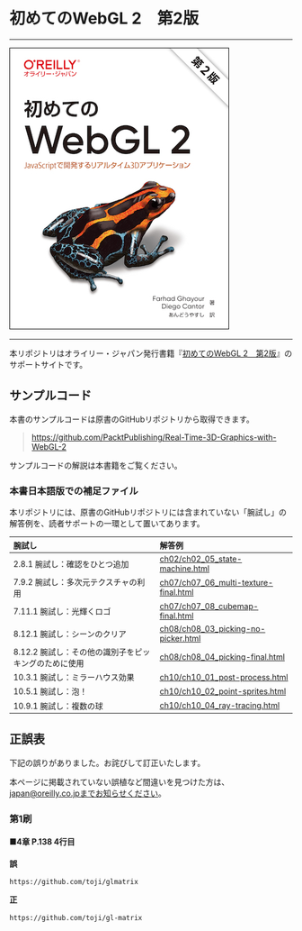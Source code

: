 # 初めてのWebGL 2　第2版

---

![表紙](real-time-3d-graphics-with-webgl2-2e-ja.png)

---

本リポジトリはオライリー・ジャパン発行書籍『[初めてのWebGL 2　第2版](https://www.oreilly.co.jp/books/9784873119373/)』のサポートサイトです。

## サンプルコード

本書のサンプルコードは原書のGitHubリポジトリから取得できます。

> <https://github.com/PacktPublishing/Real-Time-3D-Graphics-with-WebGL-2>

サンプルコードの解説は本書籍をご覧ください。

### 本書日本語版での補足ファイル

本リポジトリには、原書のGitHubリポジトリには含まれていない「腕試し」の解答例を、読者サポートの一環として置いてあります。

| 腕試し | 解答例 |
|:--     |:--     |
| 2.8.1 腕試し：確認をひとつ追加 | [ch02/ch02_05_state-machine.html](ch02/ch02_05_state-machine.html) |
| 7.9.2 腕試し：多次元テクスチャの利用 | [ch07/ch07_06_multi-texture-final.html](ch07/ch07_06_multi-texture-final.html) |
| 7.11.1 腕試し：光輝くロゴ | [ch07/ch07_08_cubemap-final.html](ch07/ch07_08_cubemap-final.html) |
| 8.12.1 腕試し：シーンのクリア | [ch08/ch08_03_picking-no-picker.html](ch08/ch08_03_picking-no-picker.html) |
| 8.12.2 腕試し：その他の識別子をピッキングのために使用 | [ch08/ch08_04_picking-final.html](ch08/ch08_04_picking-final.html) |
| 10.3.1 腕試し：ミラーハウス効果 | [ch10/ch10_01_post-process.html](ch10/ch10_01_post-process.html) |
| 10.5.1 腕試し：泡！ | [ch10/ch10_02_point-sprites.html](ch10/ch10_02_point-sprites.html) |
| 10.9.1 腕試し：複数の球 | [ch10/ch10_04_ray-tracing.html](ch10/ch10_04_ray-tracing.html) |

## 正誤表

下記の誤りがありました。お詫びして訂正いたします。

本ページに掲載されていない誤植など間違いを見つけた方は、japan@oreilly.co.jpまでお知らせください。

### 第1刷

#### ■4章 P.138 4行目
**誤**
```
https://github.com/toji/glmatrix
```
**正**
```
https://github.com/toji/gl-matrix
```
